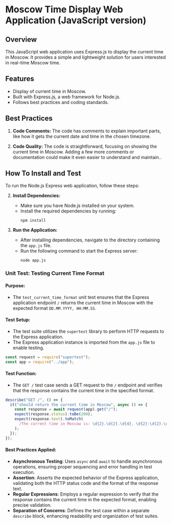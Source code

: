 # Moscow Time Display Web Application (JavaScript version)

## Overview

This JavaScript web application uses Express.js to display the current time in Moscow. It provides a simple and lightweight solution for users interested in real-time Moscow time.

## Features

- Display of current time in Moscow.
- Built with Express.js, a web framework for Node.js.
- Follows best practices and coding standards.

## Best Practices

1. **Code Comments:** The code has comments to explain important parts, like how it gets the current date and time in the chosen timezone.

2. **Code Quality:** The code is straightforward, focusing on showing the current time in Moscow. Adding a few more comments or documentation could make it even easier to understand and maintain..

## How To Install and Test

To run the Node.js Express web application, follow these steps:

2. **Install Dependencies:**

   - Make sure you have Node.js installed on your system.
   - Install the required dependencies by running:
     ```
     npm install
     ```

3. **Run the Application:**

   - After installing dependencies, navigate to the directory containing the `app.js` file.
   - Run the following command to start the Express server:
     ```
     node app.js
     ```

### Unit Test: Testing Current Time Format

#### Purpose:

- The `test_current_time_format` unit test ensures that the Express application endpoint `/` returns the current time in Moscow with the expected format `DD.MM.YYYY, HH:MM.SS`.

#### Test Setup:

- The test suite utilizes the `supertest` library to perform HTTP requests to the Express application.
- The Express application instance is imported from the `app.js` file to enable testing.

```javascript
const request = require("supertest");
const app = require("../app");
```

#### Test Function:

- The `GET /` test case sends a GET request to the `/` endpoint and verifies that the response contains the current time in the specified format.

```javascript
describe("GET /", () => {
  it("should return the current time in Moscow", async () => {
    const response = await request(app).get("/");
    expect(response.status).toBe(200);
    expect(response.text).toMatch(
      /The current time in Moscow is: \d{2}.\d{2}.\d{4}, \d{2}:\d{2}.\d{2}/gm
    );
  });
});
```

#### Best Practices Applied:

- **Asynchronous Testing**: Uses `async` and `await` to handle asynchronous operations, ensuring proper sequencing and error handling in test execution.
- **Assertion**: Asserts the expected behavior of the Express application, validating both the HTTP status code and the format of the response text.
- **Regular Expressions**: Employs a regular expression to verify that the response contains the current time in the expected format, enabling precise validation.
- **Separation of Concerns**: Defines the test case within a separate `describe` block, enhancing readability and organization of test suites.
